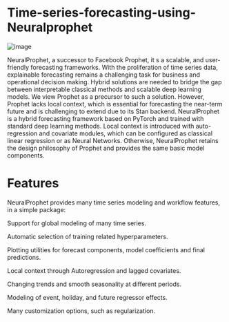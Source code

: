 # Time-series-forecasting-using-Neuralprophet

![image](https://github.com/FeresDarouich/Time-series-forecasting-using-Neuralprophet/assets/120333973/a790f5b8-674d-4293-a017-b2838b0ea9ae)

NeuralProphet, a successor to Facebook Prophet, it s a scalable, and user-friendly forecasting frameworks. With the proliferation of time series data, explainable forecasting remains a challenging task for business and operational decision making. Hybrid solutions are needed to bridge the gap between interpretable classical methods and scalable deep learning models. We view Prophet as a precursor to such a solution. However, Prophet lacks local context, which is essential for forecasting the near-term future and is challenging to extend due to its Stan backend.
NeuralProphet is a hybrid forecasting framework based on PyTorch and trained with standard deep learning methods. Local context is introduced with auto-regression and covariate modules, which can be configured as classical linear regression or as Neural Networks. Otherwise, NeuralProphet retains the design philosophy of Prophet and provides the same basic model components.

# Features
NeuralProphet provides many time series modeling and workflow features, in a simple package:

Support for global modeling of many time series.

Automatic selection of training related hyperparameters.

Plotting utilities for forecast components, model coefficients and final predictions.

Local context through Autoregression and lagged covariates.

Changing trends and smooth seasonality at different periods.

Modeling of event, holiday, and future regressor effects.

Many customization options, such as regularization.
